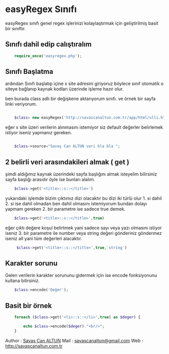easyRegex Sınıfı
====================

easyRegex sınıfı genel regex işlerinizi kolaylaştırmak için geliştirilmiş basit bir sınıftır.


Sınıfı dahil edip calıştıralım
---------------------
``` php
	require_once('easyregex.php');
```

Sınıfı Başlatma 
---------------------

ardından Sınıfı başlatıp içine x site adresini giriyoruz böylece sınıf otomatik o siteye bağlanıp kaynak kodları üzerinde işleme hazır olur.

ben burada class adlı bir değişkene aktarıyorum sınıfı. ve örnek bir sayfa linki veriyorum.

``` php

	$class= new easyRegex('http://savascanaltun.com.tr/app/html/ulli.html');
```
eğer x site üzeri verilerin alınmasını istemiyor siz default değerler belirlemek istiyor iseniz yapmanız gereken.

``` php

	$class->source="Savaş Can ALTUN veri bla bla ";
```

2 belirli veri arasındakileri almak ( get ) 
---------------------
şimdi aldığımız kaynak üzerindeki sayfa başlığını almak isteyelim bilirsiniz sayfa başlığı <title> ve </title> arasıdır öyle ise bunları alalım.

``` php
	$class->get('<title>::s::</title>')
```

yukarıdaki işlemde bizim çıktımız dizi olacaktır bu dizi iki türlü olur 1. si <title> ve </title> dahil 2. si ise dahil olmadan ben dahil olmasını istemiyorum bundan dolayı yapmam gereken 2. bir parametre ise sadece true demek.

``` php
	$class->get('<title>::s::</title>',true)
```

 eğer çıktı değere koşul belirtmek yani sadece sayı veya yazı olmasını istiyor iseniz 3. bir parametre ile number veya string değeri gönderiniz göndermez iseniz all yani tüm değerleri alacaktır.
``` php
	 $class->get('<title>::s::</title>',true,'string')
```


Karakter sorunu
---------------------
Gelen verilerin karakter sorununu gidermek için ise encode fonksiyonunu kullana bilirsiniz.
``` php
	$class->encode('Değer');
```


Basit bir örnek 
---------------------
``` php
	foreach ($class->get('<li>::s::</li>',true) as $deger) {

		echo $class->encode($deger)."<br/>";
	}
```

Author : [Savas Can ALTUN](http://savascanaltun.com.tr/)
Mail : savascanaltun@gmail.com
Web : http://savascanaltun.com.tr


